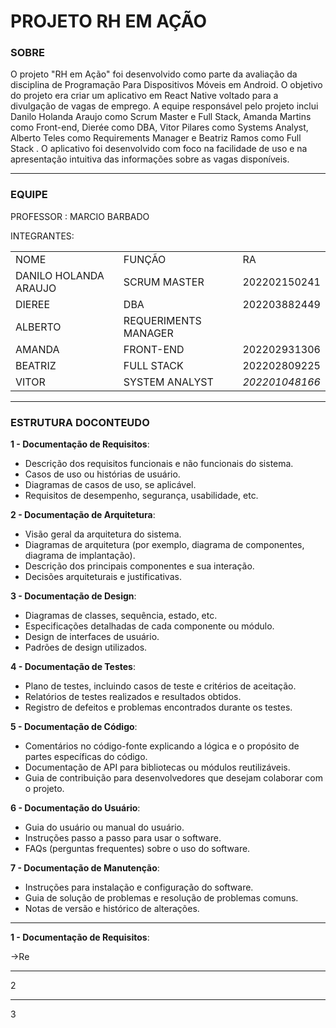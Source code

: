 # PROJETO RH EM AÇÃO

### SOBRE

O projeto "RH em Ação" foi desenvolvido como parte da avaliação da disciplina de Programação Para Dispositivos Móveis em Android. O objetivo do projeto era criar um aplicativo em React Native voltado para a divulgação de vagas de emprego. A equipe responsável pelo projeto inclui Danilo Holanda Araujo como Scrum Master e Full Stack, Amanda Martins como Front-end, Dierée como DBA, Vitor Pilares como Systems Analyst, Alberto Teles como Requirements Manager e Beatriz Ramos como Full Stack . O aplicativo foi desenvolvido com foco na facilidade de uso e na apresentação intuitiva das informações sobre as vagas disponíveis.

---

### EQUIPE

PROFESSOR : MARCIO BARBADO

INTEGRANTES:

<table><tbody><tr><td>NOME</td><td>FUNÇÃO</td><td>RA</td></tr><tr><td>DANILO HOLANDA ARAUJO</td><td>SCRUM MASTER</td><td>202202150241</td></tr><tr><td>DIEREE</td><td>DBA</td><td>202203882449</td></tr><tr><td>ALBERTO</td><td>REQUERIMENTS MANAGER</td><td>&nbsp;</td></tr><tr><td>AMANDA</td><td>FRONT-END</td><td>202202931306</td></tr><tr><td>BEATRIZ</td><td>FULL STACK</td><td>202202809225</td></tr><tr><td>VITOR</td><td>SYSTEM ANALYST</td><td><i>202201048166</i></td></tr></tbody></table>

---

### ESTRUTURA DOCONTEUDO

**1 - Documentação de Requisitos**:

- Descrição dos requisitos funcionais e não funcionais do sistema.
- Casos de uso ou histórias de usuário.
- Diagramas de casos de uso, se aplicável.
- Requisitos de desempenho, segurança, usabilidade, etc.

**2 - Documentação de Arquitetura**:

- Visão geral da arquitetura do sistema.
- Diagramas de arquitetura (por exemplo, diagrama de componentes, diagrama de implantação).
- Descrição dos principais componentes e sua interação.
- Decisões arquiteturais e justificativas.

**3 - Documentação de Design**:

- Diagramas de classes, sequência, estado, etc.
- Especificações detalhadas de cada componente ou módulo.
- Design de interfaces de usuário.
- Padrões de design utilizados.

**4 - Documentação de Testes**:

- Plano de testes, incluindo casos de teste e critérios de aceitação.
- Relatórios de testes realizados e resultados obtidos.
- Registro de defeitos e problemas encontrados durante os testes.

**5 - Documentação de Código**:

- Comentários no código-fonte explicando a lógica e o propósito de partes específicas do código.
- Documentação de API para bibliotecas ou módulos reutilizáveis.
- Guia de contribuição para desenvolvedores que desejam colaborar com o projeto.

**6 - Documentação do Usuário**:

- Guia do usuário ou manual do usuário.
- Instruções passo a passo para usar o software.
- FAQs (perguntas frequentes) sobre o uso do software.

**7 - Documentação de Manutenção**:

- Instruções para instalação e configuração do software.
- Guia de solução de problemas e resolução de problemas comuns.
- Notas de versão e histórico de alterações.

---

**1 - Documentação de Requisitos**:

\->Re

---

2

---

3
